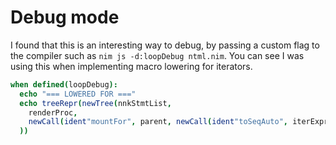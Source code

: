 # Debug mode

I found that this is an interesting way to debug, by passing a custom flag to the compiler such as
`nim js -d:loopDebug ntml.nim`. You can see I was using this when implementing macro lowering
for iterators.

```nim
when defined(loopDebug):
  echo "=== LOWERED FOR ==="
  echo treeRepr(newTree(nnkStmtList,
    renderProc,
    newCall(ident"mountFor", parent, newCall(ident"toSeqAuto", iterExpr), renderFn)
  ))
```
